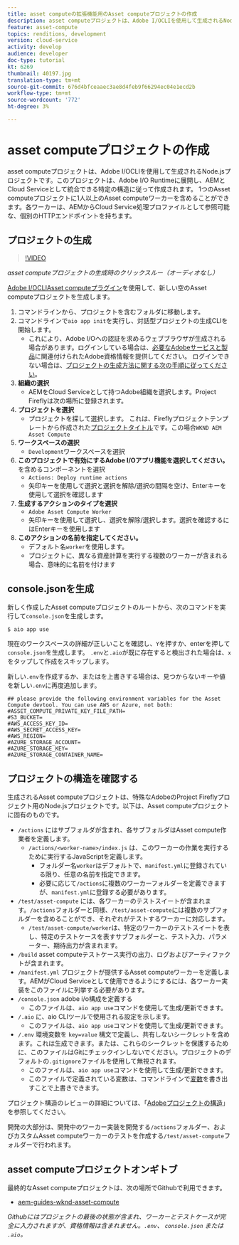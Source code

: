 ```yaml
---
title: asset computeの拡張機能用のAsset computeプロジェクトの作成
description: asset computeプロジェクトは、Adobe I/OCLIを使用して生成されるNode.jsプロジェクトです。このプロジェクトは、特定の構造に従って、Adobe I/O Runtimeに展開し、AEMとCloud Serviceとして統合することができます。
feature: asset-compute
topics: renditions, development
version: cloud-service
activity: develop
audience: developer
doc-type: tutorial
kt: 6269
thumbnail: 40197.jpg
translation-type: tm+mt
source-git-commit: 676d4bfceaaec3ae8d4feb9f66294ec04e1ecd2b
workflow-type: tm+mt
source-wordcount: '772'
ht-degree: 3%

---
```



# asset computeプロジェクトの作成

asset computeプロジェクトは、Adobe I/OCLIを使用して生成されるNode.jsプロジェクトです。このプロジェクトは、Adobe I/O Runtimeに展開し、AEMとCloud Serviceとして統合できる特定の構造に従って作成されます。 1つのAsset computeプロジェクトに1人以上のAsset computeワーカーを含めることができます。各ワーカーは、AEMからCloud Service処理プロファイルとして参照可能な、個別のHTTPエンドポイントを持ちます。

## プロジェクトの生成

>[!VIDEO](https://video.tv.adobe.com/v/40197/?quality=12&learn=on)

_asset computeプロジェクトの生成時のクリックスルー（オーディオなし）_

[Adobe I/OCLIAsset computeプラグイン](../set-up/development-environment.md#aio-cli)を使用して、新しい空のAsset computeプロジェクトを生成します。

1. コマンドラインから、プロジェクトを含むフォルダに移動します。
1. コマンドラインで`aio app init`を実行し、対話型プロジェクトの生成CLIを開始します。
   + これにより、Adobe I/Oへの認証を求めるウェブブラウザが生成される場合があります。ログインしている場合は、[必要なAdobeサービスと製品](../set-up/accounts-and-services.md)に関連付けられたAdobe資格情報を提供してください。 ログインできない場合は、[プロジェクトの生成方法に関する次の手順に従ってください](https://github.com/AdobeDocs/project-firefly/blob/master/getting_started/first_app.md#42-developer-is-not-logged-in-as-enterprise-organization-user)。
1. __組織の選択__
   + AEMをCloud Serviceとして持つAdobe組織を選択します。Project Fireflyは次の場所に登録されます。
1. __プロジェクトを選択__
   + プロジェクトを探して選択します。 これは、Fireflyプロジェクトテンプレートから作成された[プロジェクトタイトル](../set-up/firefly.md)です。この場合`WKND AEM Asset Compute`
1. __ワークスペースの選択__
   + `Development`ワークスペースを選択
1. __このプロジェクトで有効にするAdobe I/Oアプリ機能を選択してください。__&#x200B;を含めるコンポーネントを選択
   +  `Actions: Deploy runtime actions`
   + 矢印キーを使用して選択と選択を解除/選択の間隔を空け、Enterキーを使用して選択を確認します
1. __生成するアクションのタイプを選択__
   +  `Adobe Asset Compute Worker`
   + 矢印キーを使用して選択し、選択を解除/選択します。選択を確認するにはEnterキーを使用します
1. __このアクションの名前を指定してください。__
   + デフォルト名`worker`を使用します。
   + プロジェクトに、異なる資産計算を実行する複数のワーカーが含まれる場合、意味的に名前を付けます

## console.jsonを生成

新しく作成したAsset computeプロジェクトのルートから、次のコマンドを実行して`console.json`を生成します。

```
$ aio app use
```

現在のワークスペースの詳細が正しいことを確認し、`Y`を押すか、enterを押して`console.json`を生成します。 `.env`と`.aio`が既に存在すると検出された場合は、`x`をタップして作成をスキップします。

新しい`.env`を作成するか、またはを上書きする場合は、見つからないキーや値を新しい`.env`に再度追加します。

```
## please provide the following environment variables for the Asset Compute devtool. You can use AWS or Azure, not both:
#ASSET_COMPUTE_PRIVATE_KEY_FILE_PATH=
#S3_BUCKET=
#AWS_ACCESS_KEY_ID=
#AWS_SECRET_ACCESS_KEY=
#AWS_REGION=
#AZURE_STORAGE_ACCOUNT=
#AZURE_STORAGE_KEY=
#AZURE_STORAGE_CONTAINER_NAME=
```

## プロジェクトの構造を確認する

生成されるAsset computeプロジェクトは、特殊なAdobeのProject Fireflyプロジェクト用のNode.jsプロジェクトです。以下は、Asset computeプロジェクトに固有のものです。

+ `/actions` にはサブフォルダが含まれ、各サブフォルダはAsset compute作業者を定義します。
   + `/actions/<worker-name>/index.js` は、このワーカーの作業を実行するために実行するJavaScriptを定義します。
      + フォルダー名`worker`はデフォルトで、`manifest.yml`に登録されている限り、任意の名前を指定できます。
      + 必要に応じて`/actions`に複数のワーカーフォルダーを定義できますが、`manifest.yml`に登録する必要があります。
+ `/test/asset-compute` には、各ワーカーのテストスイートが含まれます。`/actions`フォルダーと同様、`/test/asset-compute`には複数のサブフォルダーを含めることができ、それぞれがテストするワーカーに対応します。
   + `/test/asset-compute/worker`は、特定のワーカーのテストスイートを表し、特定のテストケースを表すサブフォルダーと、テスト入力、パラメーター、期待出力が含まれます。
+ `/build` asset computeテストケース実行の出力、ログおよびアーティファクトが含まれます。
+ `/manifest.yml` プロジェクトが提供するAsset computeワーカーを定義します。AEMがCloud Serviceとして使用できるようにするには、各ワーカー実装をこのファイルに列挙する必要があります。
+ `/console.json` adobe i/o構成を定義する
   + このファイルは、`aio app use`コマンドを使用して生成/更新できます。
+ `/.aio` に、aio CLIツールで使用される設定を示します。
   + このファイルは、`aio app use`コマンドを使用して生成/更新できます。
+ `/.env` 環境変数を `key=value` 構文で定義し、共有しないシークレットを含めます。これは生成できます。または、これらのシークレットを保護するために、このファイルはGitにチェックインしないでください。プロジェクトのデフォルトの`.gitignore`ファイルを使用して無視されます。
   + このファイルは、`aio app use`コマンドを使用して生成/更新できます。
   + このファイルで定義されている変数は、コマンドラインで[変数](../deploy/runtime.md)を書き出すことで上書きできます。

プロジェクト構造のレビューの詳細については、「[Adobeプロジェクトの構造](https://github.com/AdobeDocs/project-firefly/blob/master/getting_started/first_app.md#5-anatomy-of-a-project-firefly-application)」を参照してください。

開発の大部分は、開発中のワーカー実装を開発する`/actions`フォルダー、およびカスタムAsset computeワーカーのテストを作成する`/test/asset-compute`フォルダーで行われます。

## asset computeプロジェクトオンギトブ

最終的なAsset computeプロジェクトは、次の場所でGithubで利用できます。

+ [aem-guides-wknd-asset-compute](https://github.com/adobe/aem-guides-wknd-asset-compute)

_Githubにはプロジェクトの最後の状態が含まれ、ワーカーとテストケースが完全に入力されますが、資格情報は含まれません。`.env`、 `console.json` または `.aio`。_

